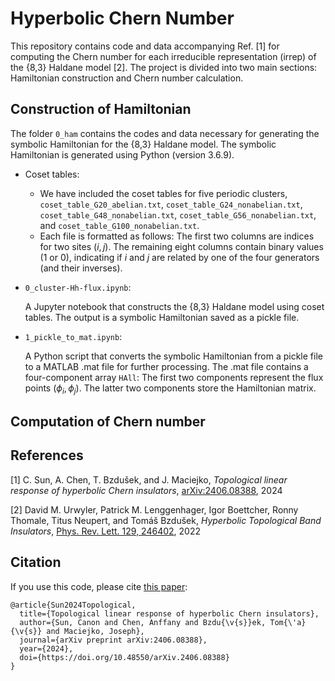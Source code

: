 # Hyperbolic Chern Number
This repository contains code and data accompanying Ref. [1] for computing the Chern number for each irreducible representation (irrep) of the {8,3} Haldane model [2]. The project is divided into two main sections: Hamiltonian construction and Chern number calculation. 

## Construction of Hamiltonian 

The folder `0_ham` contains the codes and data necessary for generating the symbolic Hamiltonian for the {8,3} Haldane model. The symbolic Hamiltonian is generated using Python (version 3.6.9).

- Coset tables:

  - We have included the coset tables for five periodic clusters, `coset_table_G20_abelian.txt`, `coset_table_G24_nonabelian.txt`, `coset_table_G48_nonabelian.txt`, `coset_table_G56_nonabelian.txt`, and `coset_table_G100_nonabelian.txt`.
  - Each file is formatted as follows:
  The first two columns are indices for two sites $(i, j)$. The remaining eight columns contain binary values (1 or 0), indicating if $i$ and $j$ are related by one of the four generators (and their inverses).


- `0_cluster-Hh-flux.ipynb`:

  A Jupyter notebook that constructs the {8,3} Haldane model using coset tables.
  The output is a symbolic Hamiltonian saved as a pickle file.


- `1_pickle_to_mat.ipynb`:

  A Python script that converts the symbolic Hamiltonian from a pickle file to a MATLAB .mat file for further processing.
  The .mat file contains a four-component array `HAll`:
  The first two components represent the flux points $(\phi_i, \phi_j)$.
  The latter two components store the Hamiltonian matrix.


## Computation of Chern number

## References
[1] C. Sun, A. Chen, T. Bzdušek, and J. Maciejko, *Topological linear response of hyperbolic Chern insulators*, [arXiv:2406.08388](https://doi.org/10.48550/arXiv.2406.08388), 2024

[2] David M. Urwyler, Patrick M. Lenggenhager, Igor Boettcher, Ronny Thomale, Titus Neupert, and Tomáš Bzdušek, *Hyperbolic Topological Band Insulators*,
[Phys. Rev. Lett. 129, 246402](https://doi.org/10.1103/PhysRevLett.129.246402), 2022

## Citation
If you use this code, please cite [this paper](https://doi.org/10.48550/arXiv.2406.08388):

```
@article{Sun2024Topological,
  title={Topological linear response of hyperbolic Chern insulators},
  author={Sun, Canon and Chen, Anffany and Bzdu{\v{s}}ek, Tom{\'a}{\v{s}} and Maciejko, Joseph},
  journal={arXiv preprint arXiv:2406.08388},
  year={2024},
  doi={https://doi.org/10.48550/arXiv.2406.08388}
}
